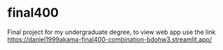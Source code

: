 # final400
Final project for my undergraduate degree,
to view web app use the link https://daniel1999akama-final400-combination-bdohw3.streamlit.app/
